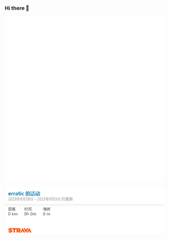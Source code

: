 ### Hi there 👋
<!-- [📚](http://notes-z9956.vercel.app/) -->


<!-- [![Top Langs](https://github-readme-stats.vercel.app/api/top-langs/?username=z9956&hide=html,css,scss&layout=compact)](https://github.com/anuraghazra/github-readme-stats) -->
<!-- <img src="https://github-readme-stats.vercel.app/api?username=z9956&show_icons=true&icon_color=805AD5&text_color=718096&bg_color=ffffff&hide_title=true" /> -->
![Metrics](/github-metrics.svg)

![](./snapshot.png)




